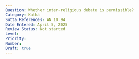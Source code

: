 ```yaml
---
Question: Whether inter-religious debate is permissible?
Category: Kathā
Sutta References: AN 10.94
Date Entered: April 5, 2025
Review Status: Not started
Level: 
Priority: 
Number: 
Draft: true
---
```

